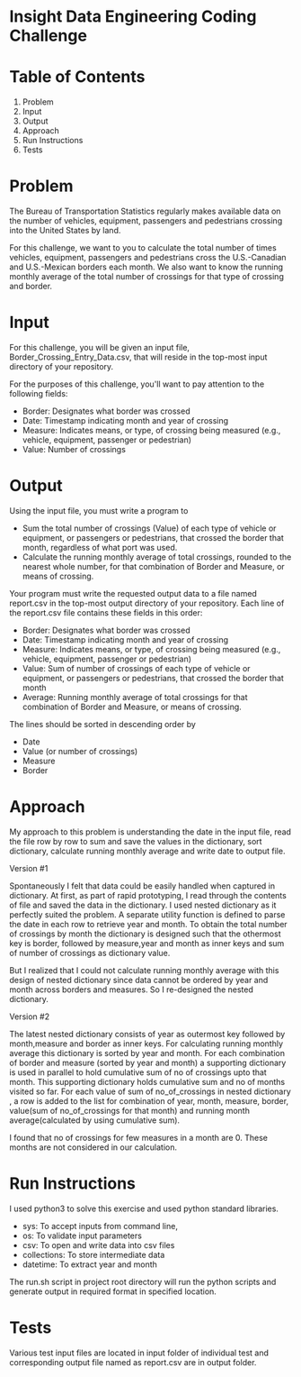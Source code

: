 # Insight Data Engineering Coding Challenge
# Table of Contents
1. Problem
2. Input
3. Output
4. Approach
5. Run Instructions
6. Tests

# Problem

The Bureau of Transportation Statistics regularly makes available data on the number of vehicles, equipment, passengers and pedestrians crossing into the United States by land.

For this challenge, we want to you to calculate the total number of times vehicles, equipment, passengers and pedestrians cross the U.S.-Canadian and U.S.-Mexican borders each month. We also want to know the running monthly average of the total number of crossings for that type of crossing and border.

# Input

For this challenge, you will be given an input file, Border_Crossing_Entry_Data.csv, that will reside in the top-most input directory of your repository.

For the purposes of this challenge, you'll want to pay attention to the following fields:

- Border: Designates what border was crossed
- Date: Timestamp indicating month and year of crossing
- Measure: Indicates means, or type, of crossing being measured (e.g., vehicle, equipment, passenger or pedestrian)
- Value: Number of crossings

# Output

Using the input file, you must write a program to

- Sum the total number of crossings (Value) of each type of vehicle or equipment, or passengers or pedestrians, that crossed the border that month, regardless of what port was used.
- Calculate the running monthly average of total crossings, rounded to the nearest whole number, for that combination of Border and Measure, or means of crossing.

Your program must write the requested output data to a file named report.csv in the top-most output directory of your repository.
Each line of the report.csv file contains these fields in this order:
- Border: Designates what border was crossed
- Date: Timestamp indicating month and year of crossing
- Measure: Indicates means, or type, of crossing being measured (e.g., vehicle, equipment, passenger or pedestrian)
- Value: Sum of  number of crossings of each type of vehicle or equipment, or passengers or pedestrians, that crossed the border that month
- Average: Running monthly average of total crossings for that combination of Border and Measure, or means of crossing.

The lines should be sorted in descending order by

- Date
- Value (or number of crossings)
- Measure
- Border

# Approach

My approach to this problem is understanding the date in the input file, read the file row by row to sum and save the values in the dictionary, sort dictionary, calculate running monthly average and write date to output file.

Version #1

Spontaneously I felt that data could be easily handled when captured in dictionary. At first, as part of rapid prototyping, I read through the contents of file and saved the data in the dictionary. I used nested dictionary as it perfectly suited the problem. A separate utility function is defined to parse the  date in each row to retrieve year and month. To obtain the total number of crossings by month  the dictionary is designed such that the othermost key is border, followed by measure,year and month as inner keys and sum of number of crossings as dictionary value.

But I realized that I could not calculate running monthly average with this design of nested dictionary since data cannot be ordered by year and month across borders and measures. So I re-designed the nested dictionary.

Version #2

The latest nested dictionary consists of year as outermost key followed by month,measure and border as inner keys. For calculating running monthly average this dictionary is sorted by year and month. For each combination of border and measure (sorted by year and month) a supporting dictionary is used in parallel to hold cumulative sum of no of crossings upto that month. This supporting dictionary holds cumulative sum and no of months visited so far. For each value of sum of no_of_crossings in nested dictionary , a row is added to the list for combination of year, month, measure, border, value(sum of no_of_crossings for that month) and running month average(calculated by using cumulative sum).

I found that no of crossings for few measures in a month are 0. These months are not considered in our calculation.

# Run Instructions

I used python3 to solve this exercise and used python standard libraries.
- sys: To accept inputs from command line,
- os: To validate input parameters
- csv: To open and write data into csv files
- collections: To store intermediate data
- datetime: To extract year and month

The run.sh script in project root directory will run the python scripts and generate output in required format in specified location.

# Tests

Various test input files are located in input folder of individual test and corresponding output file named as report.csv are in output folder.


